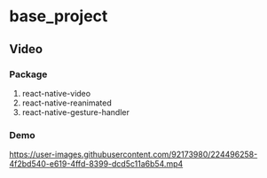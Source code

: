 # base_project

## Video
### Package
  1. react-native-video
  2. react-native-reanimated
  3. react-native-gesture-handler

### Demo


https://user-images.githubusercontent.com/92173980/224496258-4f2bd540-e619-4ffd-8399-dcd5c11a6b54.mp4

